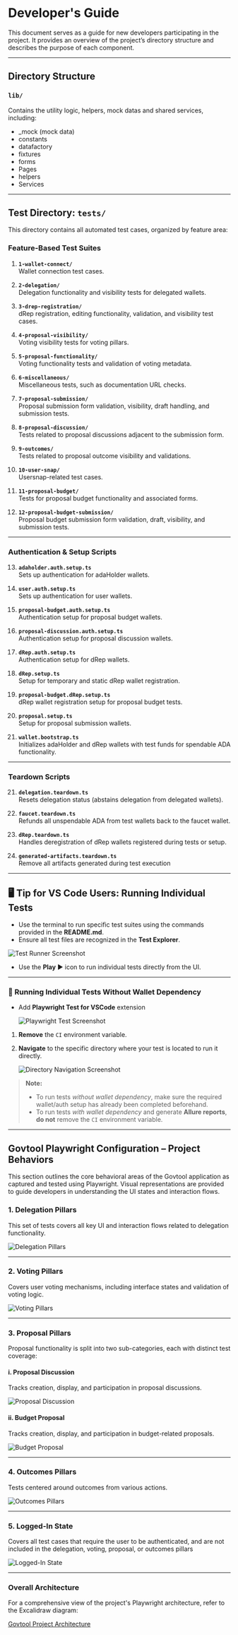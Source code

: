 # **Developer's Guide**

This document serves as a guide for new developers participating in the project. It provides an overview of the project’s directory structure and describes the purpose of each component.

---

## **Directory Structure**

### `lib/`

Contains the utility logic, helpers, mock datas and shared services, including:

- \_mock (mock data)
- constants
- datafactory
- fixtures
- forms
- Pages
- helpers
- Services

---

## **Test Directory: `tests/`**

This directory contains all automated test cases, organized by feature area:

### Feature-Based Test Suites

1. **`1-wallet-connect/`**  
   Wallet connection test cases.

2. **`2-delegation/`**  
   Delegation functionality and visibility tests for delegated wallets.

3. **`3-drep-registration/`**  
   dRep registration, editing functionality, validation, and visibility test cases.

4. **`4-proposal-visibility/`**  
   Voting visibility tests for voting pillars.

5. **`5-proposal-functionality/`**  
   Voting functionality tests and validation of voting metadata.

6. **`6-miscellaneous/`**  
   Miscellaneous tests, such as documentation URL checks.

7. **`7-proposal-submission/`**  
   Proposal submission form validation, visibility, draft handling, and submission tests.

8. **`8-proposal-discussion/`**  
   Tests related to proposal discussions adjacent to the submission form.

9. **`9-outcomes/`**  
   Tests related to proposal outcome visibility and validations.

10. **`10-user-snap/`**  
    Usersnap-related test cases.

11. **`11-proposal-budget/`**  
    Tests for proposal budget functionality and associated forms.

12. **`12-proposal-budget-submission/`**  
    Proposal budget submission form validation, draft, visibility, and submission tests.

---

### Authentication & Setup Scripts

13. **`adaholder.auth.setup.ts`**  
    Sets up authentication for adaHolder wallets.

14. **`user.auth.setup.ts`**  
    Sets up authentication for user wallets.

15. **`proposal-budget.auth.setup.ts`**  
    Authentication setup for proposal budget wallets.

16. **`proposal-discussion.auth.setup.ts`**  
    Authentication setup for proposal discussion wallets.

17. **`dRep.auth.setup.ts`**  
    Authentication setup for dRep wallets.

18. **`dRep.setup.ts`**  
    Setup for temporary and static dRep wallet registration.

19. **`proposal-budget.dRep.setup.ts`**  
    dRep wallet registration setup for proposal budget tests.

20. **`proposal.setup.ts`**  
    Setup for proposal submission wallets.

21. **`wallet.bootstrap.ts`**  
    Initializes adaHolder and dRep wallets with test funds for spendable ADA functionality.

---

### Teardown Scripts

21. **`delegation.teardown.ts`**  
    Resets delegation status (abstains delegation from delegated wallets).

22. **`faucet.teardown.ts`**  
    Refunds all unspendable ADA from test wallets back to the faucet wallet.

23. **`dRep.teardown.ts`**  
    Handles deregistration of dRep wallets registered during tests or setup.

24. **`generated-artifacts.teardown.ts`**  
    Remove all artifacts generated during test execution

---

## 🖥️ Tip for VS Code Users: Running Individual Tests

- Use the terminal to run specific test suites using the commands provided in the **README.md**.
- Ensure all test files are recognized in the **Test Explorer**.

![Test Runner Screenshot](./docs/image.png)

- Use the **Play** ▶️ icon to run individual tests directly from the UI.

---

### 🎯 Running Individual Tests Without Wallet Dependency

- Add **Playwright Test for VSCode** extension

  ![Playwright Test Screenshot](./docs/image-1.png)

1. **Remove** the `CI` environment variable.
2. **Navigate** to the specific directory where your test is located to run it directly.

   ![Directory Navigation Screenshot](./docs/image-2.png)

> **Note:**
>
> - To run tests _without wallet dependency_, make sure the required wallet/auth setup has already been completed beforehand.
> - To run tests _with wallet dependency_ and generate **Allure reports**, **do not** remove the `CI` environment variable.

---

## Govtool Playwright Configuration – Project Behaviors

This section outlines the core behavioral areas of the Govtool application as captured and tested using Playwright. Visual representations are provided to guide developers in understanding the UI states and interaction flows.

### 1. Delegation Pillars

This set of tests covers all key UI and interaction flows related to delegation functionality.

![Delegation Pillars](./docs/delegation-pillars.png)

---

### 2. Voting Pillars

Covers user voting mechanisms, including interface states and validation of voting logic.

![Voting Pillars](./docs/voting-pillars.png)

---

### 3. Proposal Pillars

Proposal functionality is split into two sub-categories, each with distinct test coverage:

#### i. Proposal Discussion

Tracks creation, display, and participation in proposal discussions.

![Proposal Discussion](./docs/proposal-discussion.png)

#### ii. Budget Proposal

Tracks creation, display, and participation in budget-related proposals.

![Budget Proposal](./docs/budget-proposal.png)

---

### 4. Outcomes Pillars

Tests centered around outcomes from various actions.

![Outcomes Pillars](./docs/outcomes-pillars.png)

---

### 5. Logged-In State

Covers all test cases that require the user to be authenticated, and are not included in the delegation, voting, proposal, or outcomes pillars

![Logged-In State](./docs/loggedin.png)

---

### Overall Architecture

For a comprehensive view of the project's Playwright architecture, refer to the Excalidraw diagram:

[Govtool Project Architecture](./docs/govtool-playwright-project.excalidraw)
